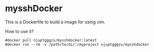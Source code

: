 # mysshDocker #

This is a Dockerfile to build a image for using vim.

How to use it?

```
#docker pull njuptgggzs/mysshdocker:latest
#docker run --rm -v /path/to/dir:/myproject njuptgggzs/mysshdocker
```
